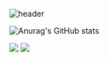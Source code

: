 ![header](https://capsule-render.vercel.app/api?type=Slice&color=black&auto=300&section=header&text=Hi%20MingiHub&fontSize=90)

![Anurag's GitHub stats](https://github-readme-stats.vercel.app/api?username=jungmg&count_private=true)

<a href="https://www.facebook.com/profile.php?id=100005521683482" target="_blank"><img src="https://img.shields.io/badge/FACEBOOK-1877F2?style=flat-square&logo=[Facebook]&logoColor=white"/></a> 
<a href="https://www.instagram.com/m.ingi/" target="_blank"><img src="https://img.shields.io/badge/instargram-E4405F?style=flat-square&logo=Instagram&logoColor=white"/></a>
